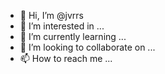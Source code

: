 - 👋 Hi, I’m @jvrrs
- 👀 I’m interested in ...
- 🌱 I’m currently learning ...
- 💞️ I’m looking to collaborate on ...
- 📫 How to reach me ...

<!---
jvrrs/jvrrs is a ✨ special ✨ repository because its `README.md` (this file) appears on your GitHub profile.
You can click the Preview link to take a look at your changes.
--->
